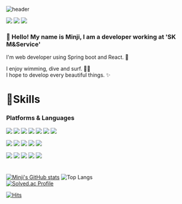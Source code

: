 <!--
**minji428/minji428** is a ✨ _special_ ✨ repository because its `README.md` (this file) appears on your GitHub profile.

Here are some ideas to get you started:

- 🔭 I’m currently working on ...
- 🌱 I’m currently learning ...
- 👯 I’m looking to collaborate on ...
- 🤔 I’m looking for help with ...
- 💬 Ask me about ...
- 📫 How to reach me: ...
- 😄 Pronouns: ...
- ⚡ Fun fact: ...

### Hi there 👋
-->

![header](https://capsule-render.vercel.app/api?type=slice&color=gradient&height=160&section=header&text=Hi!%20I'm%20MINJI!&fontAlign=50&fontAlignY=70&fontSize=90&fontColor=000000)

<!-- Notion -->
<a href="https://sulfuric-tin-0be.notion.site/283fe820d65e417693805e57f34bc4f9" target="_blank"><img src="https://img.shields.io/badge/Notion-000000?style=for-the-badge&logo=Notion&logoColor=white"/></a>
<a target="_blank" href="mailto:alswl980428@gmail.com"><img src="https://img.shields.io/badge/gamil-EA4335?style=for-the-badge&logo=gmail&logoColor=white"></a>
<img src="https://img.shields.io/badge/minji_428-E4405F?style=for-the-badge&logo=instagram&logoColor=white">


### 👋 Hello! My name is Minji, I am a developer working at 'SK M&Service'<br/>

I'm web developer using Spring boot and React. 💖

I enjoy wimming, dive and surf. 🏄‍♀️ <br/>
I hope to develop every beautiful things. ✨



<!-- Skill -->
# 💪Skills
### Platforms & Languages
<!-- Spring, Spring boot, React, Node.js, Redis, RabbitMq, Yarn -->
<img src="https://img.shields.io/badge/Spring-6DB33F?style=for-the-badge&logo=Spring&logoColor=white"> <img src="https://img.shields.io/badge/springboot-6DB33F?style=for-the-badge&logo=springboot&logoColor=white">
<img src="https://img.shields.io/badge/react-61DAFB?style=for-the-badge&logo=react&logoColor=black">
<img src="https://img.shields.io/badge/node.js-339933?style=for-the-badge&logo=Node.js&logoColor=white">
<img src="https://img.shields.io/badge/Redis-DC382D?style=for-the-badge&logo=Redis&logoColor=white">
<img src="https://img.shields.io/badge/RabbitMQ-FF6600?style=for-the-badge&logo=RabbitMQ&logoColor=white">
<img src="https://img.shields.io/badge/Yarn-2C8EBB?style=for-the-badge&logo=Yarn&logoColor=white">
<br/>

<!-- TypeScript, Java, JavaScript, Python, Jquery -->
<img src="https://img.shields.io/badge/TypeScript-3178C6?style=for-the-badge&logo=TypeScript&logoColor=white"> <img src="https://img.shields.io/badge/java-007396?style=for-the-badge&logo=java&logoColor=white">
<img src="https://img.shields.io/badge/javascript-F7DF1E?style=for-the-badge&logo=javascript&logoColor=black">
<img src="https://img.shields.io/badge/python-3776AB?style=for-the-badge&logo=python&logoColor=white">
<img src="https://img.shields.io/badge/jquery-0769AD?style=for-the-badge&logo=jquery&logoColor=white">
<br/>

<!-- html5, css3, bootstrap, MySQL, Oracle -->
<img src="https://img.shields.io/badge/html5-E34F26?style=for-the-badge&logo=html5&logoColor=white"> <img src="https://img.shields.io/badge/css3-1572B6?style=for-the-badge&logo=css3&logoColor=white">
<img src="https://img.shields.io/badge/bootstrap-7952B3?style=for-the-badge&logo=bootstrap&logoColor=white">
<img src="https://img.shields.io/badge/MySQL-4479A1?style=for-the-badge&logo=MySQL&logoColor=white">
<img src="https://img.shields.io/badge/Oracle-F80000?style=for-the-badge&logo=Oracle&logoColor=white">
<br/>


#
<!-- GitHub 상태 -->
[![Minji's GitHub stats](https://github-readme-stats.vercel.app/api?username=minji428)](https://github.com/minji428/github-readme-stats)
![Top Langs](https://github-readme-stats.vercel.app/api/top-langs/?username=minji428&layout=compact)
<br/>
[![Solved.ac Profile](http://mazassumnida.wtf/api/v2/generate_badge?boj=minji1803)](https://solved.ac/minji1803/)

[![Hits](https://hits.seeyoufarm.com/api/count/incr/badge.svg?url=https%3A%2F%2Fgithub.com%2Fminji428&count_bg=%23F7B7EA&title_bg=%23FF67B9&icon=&icon_color=%23E7E7E7&title=hits&edge_flat=false)](https://hits.seeyoufarm.com)
